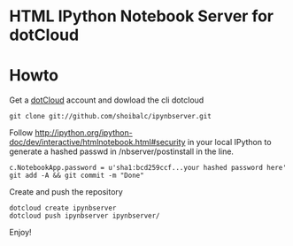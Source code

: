 # HTML IPython Notebook Server for dotCloud


# Howto

Get a [dotCloud](www.dotcloud.com) account and dowload the cli dotcloud

    git clone git://github.com/shoibalc/ipynbserver.git

Follow http://ipython.org/ipython-doc/dev/interactive/htmlnotebook.html#security in your local IPython to generate
a hashed passwd in /nbserver/postinstall in the line.

    c.NotebookApp.password = u'sha1:bcd259ccf...your hashed password here'
    git add -A && git commit -m "Done"
    
Create and push the repository
    
    dotcloud create ipynbserver
    dotcloud push ipynbserver ipynbserver/


Enjoy!
